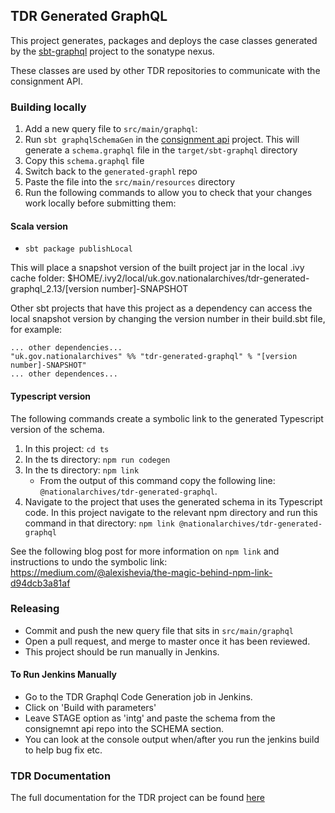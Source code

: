 ## TDR Generated GraphQL

This project generates, packages and deploys the case classes generated by the [sbt-graphql](https://github.com/muuki88/sbt-graphql) project to the sonatype nexus.

These classes are used by other TDR repositories to communicate with the consignment API.

### Building locally
1. Add a new query file to `src/main/graphql`:
2.  Run `sbt graphqlSchemaGen` in the [consignment api](https://github.com/nationalarchives/tdr-consignment-api) project. This will generate a `schema.graphql` file in the `target/sbt-graphql` directory
3. Copy this `schema.graphql` file
4. Switch back to the `generated-graphl` repo
5. Paste the file into the `src/main/resources` directory
6. Run the following commands to allow you to check that your changes work locally before submitting them:
#### Scala version
  * `sbt package publishLocal`

This will place a snapshot version of the built project jar in the local .ivy cache folder: $HOME/.ivy2/local/uk.gov.nationalarchives/tdr-generated-graphql_2.13/[version number]-SNAPSHOT

Other sbt projects that have this project as a dependency can access the local snapshot version by changing the version number in their build.sbt file, for example:
  ```
  ... other dependencies...
  "uk.gov.nationalarchives" %% "tdr-generated-graphql" % "[version number]-SNAPSHOT"
  ... other dependences...
  ```
  
#### Typescript version  
The following commands create a symbolic link to the generated Typescript version of the schema.
1. In this project: `cd ts`
2. In the ts directory: `npm run codegen`
3. In the ts directory: `npm link`
    * From the output of this command copy the following line: `@nationalarchives/tdr-generated-graphql`.
4. Navigate to the project that uses the generated schema in its Typescript code. In this project navigate to the relevant npm directory and run this command in that directory: `npm link @nationalarchives/tdr-generated-graphql`

See the following blog post for more information on `npm link` and instructions to undo the symbolic link: https://medium.com/@alexishevia/the-magic-behind-npm-link-d94dcb3a81af 

### Releasing
* Commit and push the new query file that sits in `src/main/graphql`
* Open a pull request, and merge to master once it has been reviewed.
* This project should be run manually in Jenkins.

#### To Run Jenkins Manually
* Go to the TDR Graphql Code Generation job in Jenkins. 
* Click on 'Build with parameters'
* Leave STAGE option as 'intg' and paste the schema from the consignemnt api repo into the SCHEMA section.
* You can look at the console output when/after you run the jenkins build to help bug fix etc.

### TDR Documentation
The full documentation for the TDR project can be found [here](https://github.com/nationalarchives/tdr-dev-documentation)